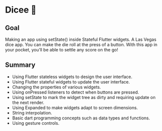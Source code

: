 # Dicee 🎲

## Goal

Making an app using setState() inside Stateful Flutter widgets.
A Las Vegas dice app. You can make the die roll at the press of a button. With this app in your pocket, you’ll be able to settle any score on the go!

## Summary

- Using Flutter stateless widgets to design the user interface.
- Using Flutter stateful widgets to update the user interface.
- Changing the properties of various widgets.
- Using onPressed listeners to detect when buttons are pressed.
- Using setState to mark the widget tree as dirty and requiring update on the next render.
- Using Expanded to make widgets adapt to screen dimensions.
- String interpolation.
- Basic dart programming concepts such as data types and functions.
- Using gesture controls.
